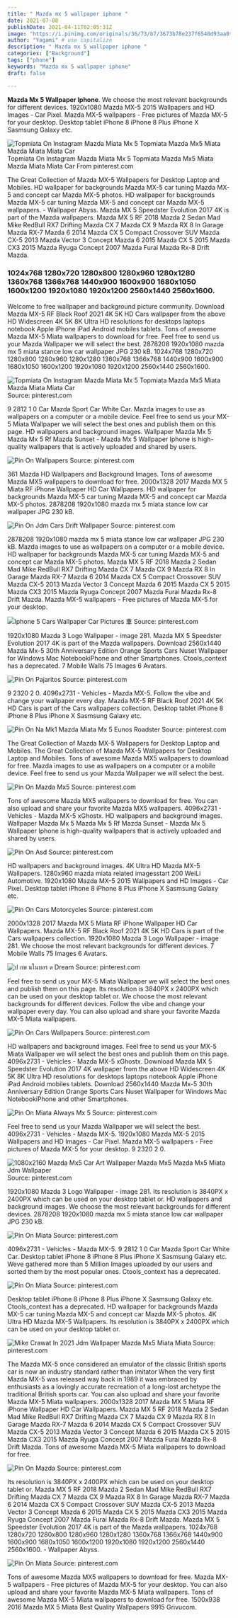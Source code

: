 ```yaml
---
title: " Mazda mx 5 wallpaper iphone "
date: 2021-07-08
publishDate: 2021-04-11T02:05:31Z
image: "https://i.pinimg.com/originals/36/73/b7/3673b78e237f6540d93aa0f2f97eb00c.jpg"
author: "Yagami" # use capitalize
description: " Mazda mx 5 wallpaper iphone "
categories: ["Background"]
tags: ["phone"]
keywords: "Mazda mx 5 wallpaper iphone"
draft: false

---
```



**Mazda Mx 5 Wallpaper Iphone**. We choose the most relevant backgrounds for different devices. 1920x1080 Mazda MX-5 2015 Wallpapers and HD Images - Car Pixel. Mazda MX-5 wallpapers - Free pictures of Mazda MX-5 for your desktop. Desktop tablet iPhone 8 iPhone 8 Plus iPhone X Sasmsung Galaxy etc.

![Topmiata On Instagram Mazda Miata Mx 5 Topmiata Mazda Mx5 Miata Mazda Miata Miata Car](https://i.pinimg.com/736x/49/c2/e9/49c2e98f3ab4eac8df6aff86a9e8002d.jpg "Topmiata On Instagram Mazda Miata Mx 5 Topmiata Mazda Mx5 Miata Mazda Miata Miata Car")
Topmiata On Instagram Mazda Miata Mx 5 Topmiata Mazda Mx5 Miata Mazda Miata Miata Car From pinterest.com


The Great Collection of Mazda MX-5 Wallpapers for Desktop Laptop and Mobiles. HD wallpaper for backgrounds Mazda MX-5 car tuning Mazda MX-5 and concept car Mazda MX-5 photos. HD wallpaper for backgrounds Mazda MX-5 car tuning Mazda MX-5 and concept car Mazda MX-5 wallpapers. - Wallpaper Abyss. Mazda MX 5 Speedster Evolution 2017 4K is part of the Mazda wallpapers. Mazda MX 5 RF 2018 Mazda 2 Sedan Mad Mike RedBull RX7 Drifting Mazda CX 7 Mazda CX 9 Mazda RX 8 In Garage Mazda RX-7 Mazda 6 2014 Mazda CX 5 Compact Crossover SUV Mazda CX-5 2013 Mazda Vector 3 Concept Mazda 6 2015 Mazda CX 5 2015 Mazda CX3 2015 Mazda Ryuga Concept 2007 Mazda Furai Mazda Rx-8 Drift Mazda.

### 1024x768 1280x720 1280x800 1280x960 1280x1280 1360x768 1366x768 1440x900 1600x900 1680x1050 1600x1200 1920x1080 1920x1200 2560x1440 2560x1600.

Welcome to free wallpaper and background picture community. Download Mazda MX-5 RF Black Roof 2021 4K 5K HD Cars wallpaper from the above HD Widescreen 4K 5K 8K Ultra HD resolutions for desktops laptops notebook Apple iPhone iPad Android mobiles tablets. Tons of awesome Mazda MX-5 Miata wallpapers to download for free. Feel free to send us your Mazda Wallpaper we will select the best. 2878208 1920x1080 mazda mx 5 miata stance low car wallpaper JPG 230 kB. 1024x768 1280x720 1280x800 1280x960 1280x1280 1360x768 1366x768 1440x900 1600x900 1680x1050 1600x1200 1920x1080 1920x1200 2560x1440 2560x1600.


![Topmiata On Instagram Mazda Miata Mx 5 Topmiata Mazda Mx5 Miata Mazda Miata Miata Car](https://i.pinimg.com/736x/49/c2/e9/49c2e98f3ab4eac8df6aff86a9e8002d.jpg "Topmiata On Instagram Mazda Miata Mx 5 Topmiata Mazda Mx5 Miata Mazda Miata Miata Car")
Source: pinterest.com

9 2812 1 0 Car Mazda Sport Car White Car. Mazda images to use as wallpapers on a computer or a mobile device. Feel free to send us your MX-5 Miata Wallpaper we will select the best ones and publish them on this page. HD wallpapers and background images. Wallpaper Mazda Mx 5 Mazda Mx 5 Rf Mazda Sunset - Mazda Mx 5 Wallpaper Iphone is high-quality wallpapers that is actively uploaded and shared by users.

![Pin On Wallpapers](https://i.pinimg.com/474x/98/be/79/98be7993e738f0ec53d640ce9455a5ad.jpg "Pin On Wallpapers")
Source: pinterest.com

361 Mazda HD Wallpapers and Background Images. Tons of awesome Mazda MX5 wallpapers to download for free. 2000x1328 2017 Mazda MX 5 Miata RF iPhone Wallpaper HD Car Wallpapers. HD wallpaper for backgrounds Mazda MX-5 car tuning Mazda MX-5 and concept car Mazda MX-5 photos. 2878208 1920x1080 mazda mx 5 miata stance low car wallpaper JPG 230 kB.

![Pin On Jdm Cars Drift Wallpaper](https://i.pinimg.com/originals/5c/bd/07/5cbd0741bed27f5aca62e3c1d168eb54.jpg "Pin On Jdm Cars Drift Wallpaper")
Source: pinterest.com

2878208 1920x1080 mazda mx 5 miata stance low car wallpaper JPG 230 kB. Mazda images to use as wallpapers on a computer or a mobile device. HD wallpaper for backgrounds Mazda MX-5 car tuning Mazda MX-5 and concept car Mazda MX-5 photos. Mazda MX 5 RF 2018 Mazda 2 Sedan Mad Mike RedBull RX7 Drifting Mazda CX 7 Mazda CX 9 Mazda RX 8 In Garage Mazda RX-7 Mazda 6 2014 Mazda CX 5 Compact Crossover SUV Mazda CX-5 2013 Mazda Vector 3 Concept Mazda 6 2015 Mazda CX 5 2015 Mazda CX3 2015 Mazda Ryuga Concept 2007 Mazda Furai Mazda Rx-8 Drift Mazda. Mazda MX-5 wallpapers - Free pictures of Mazda MX-5 for your desktop.

![Iphone 5 Cars Wallpaper Car Pictures 車](https://i.pinimg.com/originals/e2/6f/c9/e26fc9d6a8027ea4045047673bf9f3a9.jpg "Iphone 5 Cars Wallpaper Car Pictures 車")
Source: pinterest.com

1920x1080 Mazda 3 Logo Wallpaper - image 281. Mazda MX 5 Speedster Evolution 2017 4K is part of the Mazda wallpapers. Download 2560x1440 Mazda Mx-5 30th Anniversary Edition Orange Sports Cars Nuset Wallpaper for Windows Mac NotebookiPhone and other Smartphones. Ctools_context has a deprecated. 7 Mobile Walls 75 Images 6 Avatars.

![Pin On Pajaritos](https://i.pinimg.com/originals/af/7b/bb/af7bbb6b9f880b62b4c162167dfb7c6b.png "Pin On Pajaritos")
Source: pinterest.com

9 2320 2 0. 4096x2731 - Vehicles - Mazda MX-5. Follow the vibe and change your wallpaper every day. Mazda MX-5 RF Black Roof 2021 4K 5K HD Cars is part of the Cars wallpapers collection. Desktop tablet iPhone 8 iPhone 8 Plus iPhone X Sasmsung Galaxy etc.

![Pin On Na Mk1 Mazda Miata Mx 5 Eunos Roadster](https://i.pinimg.com/originals/bd/66/23/bd66231a3025176f4bee6c377a6361be.png "Pin On Na Mk1 Mazda Miata Mx 5 Eunos Roadster")
Source: pinterest.com

The Great Collection of Mazda MX-5 Wallpapers for Desktop Laptop and Mobiles. The Great Collection of Mazda MX-5 Wallpapers for Desktop Laptop and Mobiles. Tons of awesome Mazda MX5 wallpapers to download for free. Mazda images to use as wallpapers on a computer or a mobile device. Feel free to send us your Mazda Wallpaper we will select the best.

![Pin On Mazda Mx5](https://i.pinimg.com/originals/0d/75/c5/0d75c52a756025347203d23212cddf3b.jpg "Pin On Mazda Mx5")
Source: pinterest.com

Tons of awesome Mazda MX5 wallpapers to download for free. You can also upload and share your favorite Mazda MX5 wallpapers. 4096x2731 - Vehicles - Mazda MX-5 xGhostx. HD wallpapers and background images. Wallpaper Mazda Mx 5 Mazda Mx 5 Rf Mazda Sunset - Mazda Mx 5 Wallpaper Iphone is high-quality wallpapers that is actively uploaded and shared by users.

![Pin On Asd](https://i.pinimg.com/originals/a1/3b/3c/a13b3c21f214b61b4983657f1942aafb.jpg "Pin On Asd")
Source: pinterest.com

HD wallpapers and background images. 4K Ultra HD Mazda MX-5 Wallpapers. 1280x960 mazda miata related imagesstart 200 WeiLi Automotive. 1920x1080 Mazda MX-5 2015 Wallpapers and HD Images - Car Pixel. Desktop tablet iPhone 8 iPhone 8 Plus iPhone X Sasmsung Galaxy etc.

![Pin On Cars Motorcycles](https://i.pinimg.com/originals/fe/7c/64/fe7c647f009d92076a84e128c653c979.jpg "Pin On Cars Motorcycles")
Source: pinterest.com

2000x1328 2017 Mazda MX 5 Miata RF iPhone Wallpaper HD Car Wallpapers. Mazda MX-5 RF Black Roof 2021 4K 5K HD Cars is part of the Cars wallpapers collection. 1920x1080 Mazda 3 Logo Wallpaper - image 281. We choose the most relevant backgrounds for different devices. 7 Mobile Walls 75 Images 6 Avatars.

![ป กพ นในบอร ด Dream](https://i.pinimg.com/originals/7e/a8/7e/7ea87e020714f72c55229c3eaec609a6.jpg "ป กพ นในบอร ด Dream")
Source: pinterest.com

Feel free to send us your MX-5 Miata Wallpaper we will select the best ones and publish them on this page. Its resolution is 3840PX x 2400PX which can be used on your desktop tablet or. We choose the most relevant backgrounds for different devices. Follow the vibe and change your wallpaper every day. You can also upload and share your favorite Mazda MX-5 Miata wallpapers.

![Pin On Cars Wallpapers](https://i.pinimg.com/originals/67/ae/27/67ae2712c30283091760b9537f13d83f.jpg "Pin On Cars Wallpapers")
Source: pinterest.com

HD wallpapers and background images. Feel free to send us your MX-5 Miata Wallpaper we will select the best ones and publish them on this page. 4096x2731 - Vehicles - Mazda MX-5 xGhostx. Download Mazda MX 5 Speedster Evolution 2017 4K wallpaper from the above HD Widescreen 4K 5K 8K Ultra HD resolutions for desktops laptops notebook Apple iPhone iPad Android mobiles tablets. Download 2560x1440 Mazda Mx-5 30th Anniversary Edition Orange Sports Cars Nuset Wallpaper for Windows Mac NotebookiPhone and other Smartphones.

![Pin On Miata Always Mx 5](https://i.pinimg.com/originals/a4/72/3b/a4723b5995f65062e0a974697a7995cb.jpg "Pin On Miata Always Mx 5")
Source: pinterest.com

Feel free to send us your Mazda Wallpaper we will select the best. 4096x2731 - Vehicles - Mazda MX-5. 1920x1080 Mazda MX-5 2015 Wallpapers and HD Images - Car Pixel. Mazda MX-5 wallpapers - Free pictures of Mazda MX-5 for your desktop. 9 2320 2 0.

![1080x2160 Mazda Mx5 Car Art Wallpaper Mazda Mx5 Mazda Mx5 Miata Jdm Wallpaper](https://i.pinimg.com/originals/69/79/82/6979822bc400e3e9e0e6faf1635971f0.jpg "1080x2160 Mazda Mx5 Car Art Wallpaper Mazda Mx5 Mazda Mx5 Miata Jdm Wallpaper")
Source: pinterest.com

1920x1080 Mazda 3 Logo Wallpaper - image 281. Its resolution is 3840PX x 2400PX which can be used on your desktop tablet or. HD wallpapers and background images. We choose the most relevant backgrounds for different devices. 2878208 1920x1080 mazda mx 5 miata stance low car wallpaper JPG 230 kB.

![Pin On Miata](https://i.pinimg.com/736x/b9/e2/56/b9e2568c0e080c85403398a3485e85a3.jpg "Pin On Miata")
Source: pinterest.com

4096x2731 - Vehicles - Mazda MX-5. 9 2812 1 0 Car Mazda Sport Car White Car. Desktop tablet iPhone 8 iPhone 8 Plus iPhone X Sasmsung Galaxy etc. Weve gathered more than 5 Million Images uploaded by our users and sorted them by the most popular ones. Ctools_context has a deprecated.

![Pin On Miata](https://i.pinimg.com/originals/f0/4f/b3/f04fb3b47774d270a4be691bb6be3e3e.jpg "Pin On Miata")
Source: pinterest.com

Desktop tablet iPhone 8 iPhone 8 Plus iPhone X Sasmsung Galaxy etc. Ctools_context has a deprecated. HD wallpaper for backgrounds Mazda MX-5 car tuning Mazda MX-5 and concept car Mazda MX-5 photos. 4K Ultra HD Mazda MX-5 Wallpapers. Its resolution is 3840PX x 2400PX which can be used on your desktop tablet or.

![Mike Crawat In 2021 Jdm Wallpaper Mazda Mx5 Miata Miata](https://i.pinimg.com/originals/34/e5/2a/34e52af121bbf08ba501c983ae4aa7a3.jpg "Mike Crawat In 2021 Jdm Wallpaper Mazda Mx5 Miata Miata")
Source: pinterest.com

The Mazda MX-5 once considered an emulator of the classic British sports car is now an industry standard rather than imitator When the very first Mazda MX-5 was released way back in 1989 it was embraced by enthusiasts as a lovingly accurate recreation of a long-lost archetype the traditional British sports car. You can also upload and share your favorite Mazda MX-5 Miata wallpapers. 2000x1328 2017 Mazda MX 5 Miata RF iPhone Wallpaper HD Car Wallpapers. Mazda MX 5 RF 2018 Mazda 2 Sedan Mad Mike RedBull RX7 Drifting Mazda CX 7 Mazda CX 9 Mazda RX 8 In Garage Mazda RX-7 Mazda 6 2014 Mazda CX 5 Compact Crossover SUV Mazda CX-5 2013 Mazda Vector 3 Concept Mazda 6 2015 Mazda CX 5 2015 Mazda CX3 2015 Mazda Ryuga Concept 2007 Mazda Furai Mazda Rx-8 Drift Mazda. Tons of awesome Mazda MX-5 Miata wallpapers to download for free.

![Pin On Mazda](https://i.pinimg.com/originals/fc/40/f0/fc40f0150b35a4cbd177a7c209d62824.jpg "Pin On Mazda")
Source: pinterest.com

Its resolution is 3840PX x 2400PX which can be used on your desktop tablet or. Mazda MX 5 RF 2018 Mazda 2 Sedan Mad Mike RedBull RX7 Drifting Mazda CX 7 Mazda CX 9 Mazda RX 8 In Garage Mazda RX-7 Mazda 6 2014 Mazda CX 5 Compact Crossover SUV Mazda CX-5 2013 Mazda Vector 3 Concept Mazda 6 2015 Mazda CX 5 2015 Mazda CX3 2015 Mazda Ryuga Concept 2007 Mazda Furai Mazda Rx-8 Drift Mazda. Mazda MX 5 Speedster Evolution 2017 4K is part of the Mazda wallpapers. 1024x768 1280x720 1280x800 1280x960 1280x1280 1360x768 1366x768 1440x900 1600x900 1680x1050 1600x1200 1920x1080 1920x1200 2560x1440 2560x1600. - Wallpaper Abyss.

![Pin On Miata](https://i.pinimg.com/originals/36/73/b7/3673b78e237f6540d93aa0f2f97eb00c.jpg "Pin On Miata")
Source: pinterest.com

Tons of awesome Mazda MX5 wallpapers to download for free. Mazda MX-5 wallpapers - Free pictures of Mazda MX-5 for your desktop. You can also upload and share your favorite Mazda MX-5 Miata wallpapers. Tons of awesome Mazda MX-5 Miata wallpapers to download for free. 1500x938 2016 Mazda MX 5 Miata Best Quality Wallpapers 9915 Grivucom.

